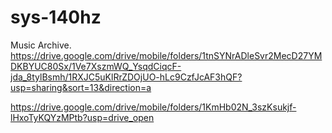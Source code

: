 # sys-140hz
Music Archive.
https://drive.google.com/drive/mobile/folders/1tnSYNrADleSvr2MecD27YMDKBYUC80Sx/1Ve7XszmWQ_YsqdCiqcF-jda_8tylBsmh/1RXJC5uKlRrZDOjUO-hLc9CzfJcAF3hQF?usp=sharing&sort=13&direction=a



https://drive.google.com/drive/mobile/folders/1KmHb02N_3szKsukjf-lHxoTyKQYzMPtb?usp=drive_open
